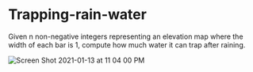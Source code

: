 # Trapping-rain-water

Given n non-negative integers representing an elevation map where the width of each bar is 1, compute how much water it can trap after raining.



![Screen Shot 2021-01-13 at 11 04 00 PM](https://user-images.githubusercontent.com/61479934/104543541-a21aa080-55f3-11eb-859c-f87e9f6f6208.png)
